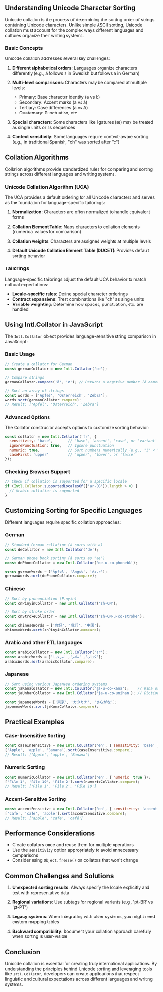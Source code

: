 ## Understanding Unicode Character Sorting

Unicode collation is the process of determining the sorting order of strings containing Unicode characters. Unlike simple ASCII sorting, Unicode collation must account for the complex ways different languages and cultures organize their writing systems.

### Basic Concepts

Unicode collation addresses several key challenges:

1. **Different alphabetical orders**: Languages organize characters differently (e.g., ä follows z in Swedish but follows a in German)

2. **Multi-level comparisons**: Characters may be compared at multiple levels:
   - Primary: Base character identity (a vs b)
   - Secondary: Accent marks (a vs á)
   - Tertiary: Case differences (a vs A)
   - Quaternary: Punctuation, etc.

3. **Special characters**: Some characters like ligatures (æ) may be treated as single units or as sequences

4. **Context sensitivity**: Some languages require context-aware sorting (e.g., in traditional Spanish, "ch" was sorted after "c")

## Collation Algorithms

Collation algorithms provide standardized rules for comparing and sorting strings across different languages and writing systems.

### Unicode Collation Algorithm (UCA)

The UCA provides a default ordering for all Unicode characters and serves as the foundation for language-specific tailorings:

1. **Normalization**: Characters are often normalized to handle equivalent forms

2. **Collation Element Table**: Maps characters to collation elements (numerical values for comparison)

3. **Collation weights**: Characters are assigned weights at multiple levels

4. **Default Unicode Collation Element Table (DUCET)**: Provides default sorting behavior

### Tailorings

Language-specific tailorings adjust the default UCA behavior to match cultural expectations:

- **Locale-specific rules**: Define special character orderings
- **Contract expansions**: Treat combinations like "ch" as single units
- **Variable weighting**: Determine how spaces, punctuation, etc. are handled

## Using Intl.Collator in JavaScript

The `Intl.Collator` object provides language-sensitive string comparison in JavaScript:

### Basic Usage

```javascript
// Create a collator for German
const germanCollator = new Intl.Collator('de');

// Compare strings
germanCollator.compare('ä', 'z'); // Returns a negative number (ä comes before z in German)

// Sort an array of strings
const words = ['Apfel', 'Österreich', 'Zebra'];
words.sort(germanCollator.compare);
// Result: ['Apfel', 'Österreich', 'Zebra']
```

### Advanced Options

The Collator constructor accepts options to customize sorting behavior:

```javascript
const collator = new Intl.Collator('fr', {
  sensitivity: 'base',       // 'base', 'accent', 'case', or 'variant'
  ignorePunctuation: true,   // Ignore punctuation
  numeric: true,             // Sort numbers numerically (e.g., "2" < "10")
  caseFirst: 'upper'         // 'upper', 'lower', or 'false'
});
```

### Checking Browser Support

```javascript
// Check if collation is supported for a specific locale
if (Intl.Collator.supportedLocalesOf(['ar-EG']).length > 0) {
  // Arabic collation is supported
}
```

## Customizing Sorting for Specific Languages

Different languages require specific collation approaches:

### German

```javascript
// Standard German collation (ä sorts with a)
const deCollator = new Intl.Collator('de');

// German phone book sorting (ä sorts as "ae")
const dePhoneCollator = new Intl.Collator('de-u-co-phonebk');

const germanWords = ['Äpfel', 'Angst', 'Azur'];
germanWords.sort(dePhoneCollator.compare);
```

### Chinese

```javascript
// Sort by pronunciation (Pinyin)
const cnPinyinCollator = new Intl.Collator('zh-CN');

// Sort by stroke order
const cnStrokeCollator = new Intl.Collator('zh-CN-u-co-stroke');

const chineseWords = ['你好', '我们', '中国'];
chineseWords.sort(cnPinyinCollator.compare);
```

### Arabic and other RTL languages

```javascript
const arabicCollator = new Intl.Collator('ar');
const arabicWords = ['كتاب', 'سلام', 'مرحبا'];
arabicWords.sort(arabicCollator.compare);
```

### Japanese

```javascript
// Sort using various Japanese ordering systems
const jaKanaCollator = new Intl.Collator('ja-u-co-kana');    // Kana order
const jaUnhanCollator = new Intl.Collator('ja-u-co-unihan'); // Dictionary order

const japaneseWords = ['東京', 'カタカナ', 'ひらがな'];
japaneseWords.sort(jaKanaCollator.compare);
```

## Practical Examples

### Case-Insensitive Sorting

```javascript
const caseInsensitive = new Intl.Collator('en', { sensitivity: 'base' });
['Apple', 'apple', 'Banana'].sort(caseInsensitive.compare);
// Result: ['Apple', 'apple', 'Banana']
```

### Numeric Sorting

```javascript
const numericCollator = new Intl.Collator('en', { numeric: true });
['File 1', 'File 10', 'File 2'].sort(numericCollator.compare);
// Result: ['File 1', 'File 2', 'File 10']
```

### Accent-Sensitive Sorting

```javascript
const accentSensitive = new Intl.Collator('en', { sensitivity: 'accent' });
['café', 'cafe', 'apple'].sort(accentSensitive.compare);
// Result: ['apple', 'cafe', 'café']
```

## Performance Considerations

- Create collators once and reuse them for multiple operations
- Use the `sensitivity` option appropriately to avoid unnecessary comparisons
- Consider using `Object.freeze()` on collators that won't change

## Common Challenges and Solutions

1. **Unexpected sorting results**: Always specify the locale explicitly and test with representative data

2. **Regional variations**: Use subtags for regional variants (e.g., 'pt-BR' vs 'pt-PT')

3. **Legacy systems**: When integrating with older systems, you might need custom mapping tables

4. **Backward compatibility**: Document your collation approach carefully when sorting is user-visible

## Conclusion

Unicode collation is essential for creating truly international applications. By understanding the principles behind Unicode sorting and leveraging tools like `Intl.Collator`, developers can create applications that respect linguistic and cultural expectations across different languages and writing systems.
